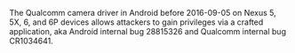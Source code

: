The Qualcomm camera driver in Android before 2016-09-05 on Nexus 5, 5X, 6, and 6P devices allows attackers to gain privileges via a crafted application, aka Android internal bug 28815326 and Qualcomm internal bug CR1034641.